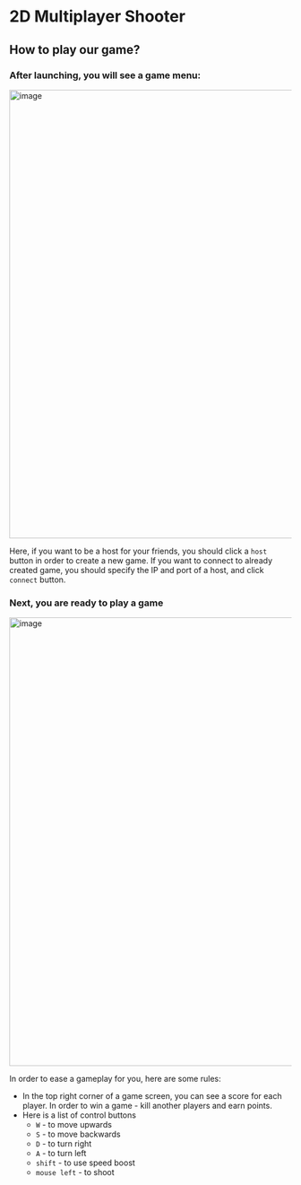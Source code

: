 # 2D Multiplayer Shooter

## How to play our game?

### After launching, you will see a game menu:

<img width="800" alt="image" src="https://github.com/nazar12314/2D-multiplayer-shooter/assets/59284695/890e7836-be84-4983-89bf-a225681984bd">

Here, if you want to be a host for your friends, you should click a ```host``` button in order to create a new game. If you want to connect to already created game, you should specify
the IP and port of a host, and click ```connect``` button.

### Next, you are ready to play a game

<img width="800" alt="image" src="https://github.com/nazar12314/2D-multiplayer-shooter/assets/59284695/fcd99a33-7521-499d-8415-093aa3c27535">

In order to ease a gameplay for you, here are some rules:

- In the top right corner of a game screen, you can see a score for each player. In order to win a game - kill another players and earn points.
- Here is a list of control buttons
  - ```W``` - to move upwards
  - ```S``` - to move backwards
  - ```D``` - to turn right
  - ```A``` - to turn left
  - ```shift``` - to use speed boost
  - ```mouse left``` - to shoot
